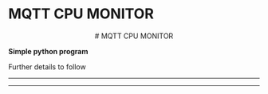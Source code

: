 # MQTT CPU MONITOR

<p align="center">
# MQTT CPU MONITOR

<b> Simple python program </b><br/>
</p>

Further details to follow

-----

<PLACEHOLDER>

-----
